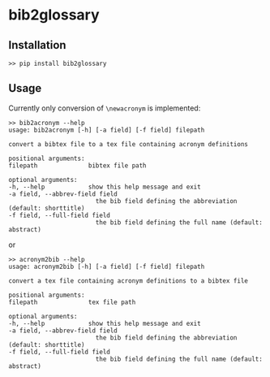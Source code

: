 # bib2glossary

## Installation

    >> pip install bib2glossary

## Usage

Currently only conversion of `\newacronym` is implemented:

    >> bib2acronym --help
    usage: bib2acronym [-h] [-a field] [-f field] filepath

    convert a bibtex file to a tex file containing acronym definitions

    positional arguments:
    filepath              bibtex file path

    optional arguments:
    -h, --help            show this help message and exit
    -a field, --abbrev-field field
                            the bib field defining the abbreviation (default: shorttitle)
    -f field, --full-field field
                            the bib field defining the full name (default: abstract)

or

    >> acronym2bib --help
    usage: acronym2bib [-h] [-a field] [-f field] filepath

    convert a tex file containing acronym definitions to a bibtex file

    positional arguments:
    filepath              tex file path

    optional arguments:
    -h, --help            show this help message and exit
    -a field, --abbrev-field field
                            the bib field defining the abbreviation (default: shorttitle)
    -f field, --full-field field
                            the bib field defining the full name (default: abstract)
